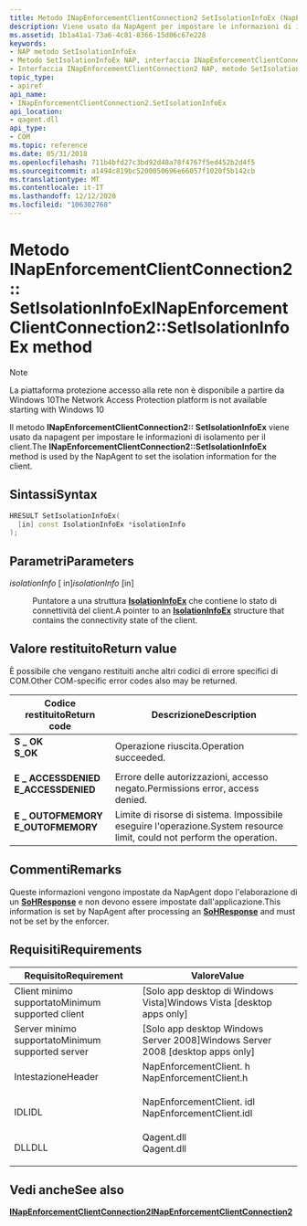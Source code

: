 ```yaml
---
title: Metodo INapEnforcementClientConnection2 SetIsolationInfoEx (NapEnforcementClient. h)
description: Viene usato da NapAgent per impostare le informazioni di isolamento per il client.
ms.assetid: 1b1a41a1-73a6-4c81-8366-15d06c67e228
keywords:
- NAP metodo SetIsolationInfoEx
- Metodo SetIsolationInfoEx NAP, interfaccia INapEnforcementClientConnection2
- Interfaccia INapEnforcementClientConnection2 NAP, metodo SetIsolationInfoEx
topic_type:
- apiref
api_name:
- INapEnforcementClientConnection2.SetIsolationInfoEx
api_location:
- qagent.dll
api_type:
- COM
ms.topic: reference
ms.date: 05/31/2018
ms.openlocfilehash: 711b4bfd27c3bd92d48a78f4767f5ed452b2d4f5
ms.sourcegitcommit: a1494c819bc5200050696e66057f1020f5b142cb
ms.translationtype: MT
ms.contentlocale: it-IT
ms.lasthandoff: 12/12/2020
ms.locfileid: "106302768"
---
```

# <a name="inapenforcementclientconnection2setisolationinfoex-method"></a><span data-ttu-id="abd54-106">Metodo INapEnforcementClientConnection2:: SetIsolationInfoEx</span><span class="sxs-lookup"><span data-stu-id="abd54-106">INapEnforcementClientConnection2::SetIsolationInfoEx method</span></span>

> [!Note]  
> <span data-ttu-id="abd54-107">La piattaforma protezione accesso alla rete non è disponibile a partire da Windows 10</span><span class="sxs-lookup"><span data-stu-id="abd54-107">The Network Access Protection platform is not available starting with Windows 10</span></span>

 

<span data-ttu-id="abd54-108">Il metodo **INapEnforcementClientConnection2:: SetIsolationInfoEx** viene usato da napagent per impostare le informazioni di isolamento per il client.</span><span class="sxs-lookup"><span data-stu-id="abd54-108">The **INapEnforcementClientConnection2::SetIsolationInfoEx** method is used by the NapAgent to set the isolation information for the client.</span></span>

## <a name="syntax"></a><span data-ttu-id="abd54-109">Sintassi</span><span class="sxs-lookup"><span data-stu-id="abd54-109">Syntax</span></span>


```C++
HRESULT SetIsolationInfoEx(
  [in] const IsolationInfoEx *isolationInfo
);
```



## <a name="parameters"></a><span data-ttu-id="abd54-110">Parametri</span><span class="sxs-lookup"><span data-stu-id="abd54-110">Parameters</span></span>

<dl> <dt>

<span data-ttu-id="abd54-111">*isolationInfo* \[ in\]</span><span class="sxs-lookup"><span data-stu-id="abd54-111">*isolationInfo* \[in\]</span></span>
</dt> <dd>

<span data-ttu-id="abd54-112">Puntatore a una struttura [**IsolationInfoEx**](/windows/win32/api/naptypes/ns-naptypes-isolationinfoex) che contiene lo stato di connettività del client.</span><span class="sxs-lookup"><span data-stu-id="abd54-112">A pointer to an [**IsolationInfoEx**](/windows/win32/api/naptypes/ns-naptypes-isolationinfoex) structure that contains the connectivity state of the client.</span></span>

</dd> </dl>

## <a name="return-value"></a><span data-ttu-id="abd54-113">Valore restituito</span><span class="sxs-lookup"><span data-stu-id="abd54-113">Return value</span></span>

<span data-ttu-id="abd54-114">È possibile che vengano restituiti anche altri codici di errore specifici di COM.</span><span class="sxs-lookup"><span data-stu-id="abd54-114">Other COM-specific error codes also may be returned.</span></span>



| <span data-ttu-id="abd54-115">Codice restituito</span><span class="sxs-lookup"><span data-stu-id="abd54-115">Return code</span></span>                                                                                     | <span data-ttu-id="abd54-116">Descrizione</span><span class="sxs-lookup"><span data-stu-id="abd54-116">Description</span></span>                                                        |
|-------------------------------------------------------------------------------------------------|--------------------------------------------------------------------|
| <dl> <span data-ttu-id="abd54-117"><dt>**S \_ OK**</dt></span><span class="sxs-lookup"><span data-stu-id="abd54-117"><dt>**S\_OK** </dt></span></span> </dl>           | <span data-ttu-id="abd54-118">Operazione riuscita.</span><span class="sxs-lookup"><span data-stu-id="abd54-118">Operation succeeded.</span></span><br/>                                    |
| <dl> <span data-ttu-id="abd54-119"><dt>**E \_ ACCESSDENIED**</dt></span><span class="sxs-lookup"><span data-stu-id="abd54-119"><dt>**E\_ACCESSDENIED** </dt></span></span> </dl> | <span data-ttu-id="abd54-120">Errore delle autorizzazioni, accesso negato.</span><span class="sxs-lookup"><span data-stu-id="abd54-120">Permissions error, access denied.</span></span><br/>                       |
| <dl> <span data-ttu-id="abd54-121"><dt>**E \_ OUTOFMEMORY**</dt></span><span class="sxs-lookup"><span data-stu-id="abd54-121"><dt>**E\_OUTOFMEMORY** </dt></span></span> </dl>  | <span data-ttu-id="abd54-122">Limite di risorse di sistema. Impossibile eseguire l'operazione.</span><span class="sxs-lookup"><span data-stu-id="abd54-122">System resource limit, could not perform the operation.</span></span><br/> |



 

## <a name="remarks"></a><span data-ttu-id="abd54-123">Commenti</span><span class="sxs-lookup"><span data-stu-id="abd54-123">Remarks</span></span>

<span data-ttu-id="abd54-124">Queste informazioni vengono impostate da NapAgent dopo l'elaborazione di un [**SoHResponse**](/windows/win32/api/naptypes/ns-naptypes-soh) e non devono essere impostate dall'applicazione.</span><span class="sxs-lookup"><span data-stu-id="abd54-124">This information is set by NapAgent after processing an [**SoHResponse**](/windows/win32/api/naptypes/ns-naptypes-soh) and must not be set by the enforcer.</span></span>

## <a name="requirements"></a><span data-ttu-id="abd54-125">Requisiti</span><span class="sxs-lookup"><span data-stu-id="abd54-125">Requirements</span></span>



| <span data-ttu-id="abd54-126">Requisito</span><span class="sxs-lookup"><span data-stu-id="abd54-126">Requirement</span></span> | <span data-ttu-id="abd54-127">Valore</span><span class="sxs-lookup"><span data-stu-id="abd54-127">Value</span></span> |
|-------------------------------------|-----------------------------------------------------------------------------------------------------|
| <span data-ttu-id="abd54-128">Client minimo supportato</span><span class="sxs-lookup"><span data-stu-id="abd54-128">Minimum supported client</span></span><br/> | <span data-ttu-id="abd54-129">\[Solo app desktop di Windows Vista\]</span><span class="sxs-lookup"><span data-stu-id="abd54-129">Windows Vista \[desktop apps only\]</span></span><br/>                                                      |
| <span data-ttu-id="abd54-130">Server minimo supportato</span><span class="sxs-lookup"><span data-stu-id="abd54-130">Minimum supported server</span></span><br/> | <span data-ttu-id="abd54-131">\[Solo app desktop Windows Server 2008\]</span><span class="sxs-lookup"><span data-stu-id="abd54-131">Windows Server 2008 \[desktop apps only\]</span></span><br/>                                                |
| <span data-ttu-id="abd54-132">Intestazione</span><span class="sxs-lookup"><span data-stu-id="abd54-132">Header</span></span><br/>                   | <dl> <span data-ttu-id="abd54-133"><dt>NapEnforcementClient. h</dt></span><span class="sxs-lookup"><span data-stu-id="abd54-133"><dt>NapEnforcementClient.h</dt></span></span> </dl>   |
| <span data-ttu-id="abd54-134">IDL</span><span class="sxs-lookup"><span data-stu-id="abd54-134">IDL</span></span><br/>                      | <dl> <span data-ttu-id="abd54-135"><dt>NapEnforcementClient. idl</dt></span><span class="sxs-lookup"><span data-stu-id="abd54-135"><dt>NapEnforcementClient.idl</dt></span></span> </dl> |
| <span data-ttu-id="abd54-136">DLL</span><span class="sxs-lookup"><span data-stu-id="abd54-136">DLL</span></span><br/>                      | <dl> <span data-ttu-id="abd54-137"><dt>Qagent.dll</dt></span><span class="sxs-lookup"><span data-stu-id="abd54-137"><dt>Qagent.dll</dt></span></span> </dl>               |



## <a name="see-also"></a><span data-ttu-id="abd54-138">Vedi anche</span><span class="sxs-lookup"><span data-stu-id="abd54-138">See also</span></span>

<dl> <dt>

[<span data-ttu-id="abd54-139">**INapEnforcementClientConnection2**</span><span class="sxs-lookup"><span data-stu-id="abd54-139">**INapEnforcementClientConnection2**</span></span>](inapenforcementclientconnection2.md)
</dt> </dl>

 

 





